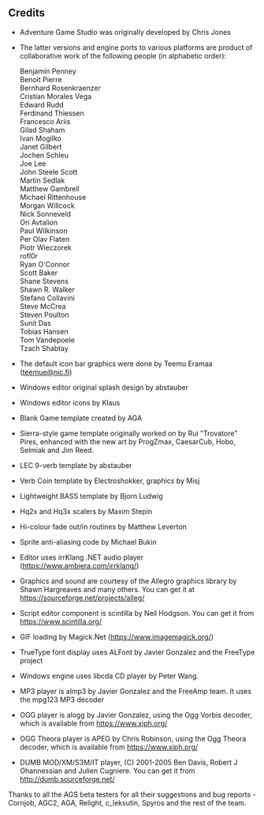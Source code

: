 ## Credits

* Adventure Game Studio was originally developed by Chris Jones
* The latter versions and engine ports to various platforms are
  product of collaborative work of the following people (in alphabetic
  order):

  Benjamin Penney  
  Benoit Pierre  
  Bernhard Rosenkraenzer  
  Cristian Morales Vega  
  Edward Rudd  
  Ferdinand Thiessen  
  Francesco Ariis  
  Gilad Shaham  
  Ivan Mogilko  
  Janet Gilbert  
  Jochen Schleu  
  Joe Lee  
  John Steele Scott  
  Martin Sedlak  
  Matthew Gambrell  
  Michael Rittenhouse  
  Morgan Willcock  
  Nick Sonneveld  
  Ori Avtalion  
  Paul Wilkinson  
  Per Olav Flaten  
  Piotr Wieczorek  
  rofl0r  
  Ryan O'Connor  
  Scott Baker  
  Shane Stevens  
  Shawn R. Walker  
  Stefano Collavini  
  Steve McCrea  
  Steven Poulton  
  Sunit Das  
  Tobias Hansen  
  Tom Vandepoele  
  Tzach Shabtay

* The default icon bar graphics were done by Teemu Eramaa (teemue@nic.fi)
* Windows editor original splash design by abstauber
* Windows editor icons by Klaus
* Blank Game template created by AGA
* Sierra-style game template originally worked on by Rui "Trovatore" Pires,
  enhanced with the new art by ProgZmax, CaesarCub, Hobo, Selmiak and Jim Reed.
* LEC 9-verb template by abstauber
* Verb Coin template by Electroshokker, graphics by Misj
* Lightweight BASS template by Bjorn Ludwig
* Hq2x and Hq3x scalers by Maxim Stepin
* Hi-colour fade out/in routines by Matthew Leverton
* Sprite anti-aliasing code by Michael Bukin
* Editor uses irrKlang .NET audio
  player (https://www.ambiera.com/irrklang/)
* Graphics and sound are courtesy of the Allegro graphics library by
  Shawn Hargreaves and many others. You can get it at
  https://sourceforge.net/projects/alleg/
* Script editor component is scintilla by Neil Hodgson. You can get it
  from https://www.scintilla.org/
* GIF loading by Magick.Net (https://www.imagemagick.org/)
* TrueType font display uses ALFont by Javier Gonzalez and the
  FreeType project
* Windows engine uses libcda CD player by Peter Wang.
* MP3 player is almp3 by Javier Gonzalez and the FreeAmp team. It uses
  the mpg123 MP3 decoder
* OGG player is alogg by Javier Gonzalez, using the Ogg Vorbis
  decoder, which is available from https://www.xiph.org/
* OGG Theora player is APEG by Chris Robinson, using the Ogg Theora
  decoder, which is available from https://www.xiph.org/
* DUMB MOD/XM/S3M/IT player, (C) 2001-2005 Ben Davis, Robert J Ohannessian
  and Julien Cugniere. You can get it from http://dumb.sourceforge.net/

Thanks to all the AGS beta testers for all their suggestions and bug
reports - Cornjob, AGC2, AGA, Relight, c_leksutin, Spyros and the rest
of the team.
